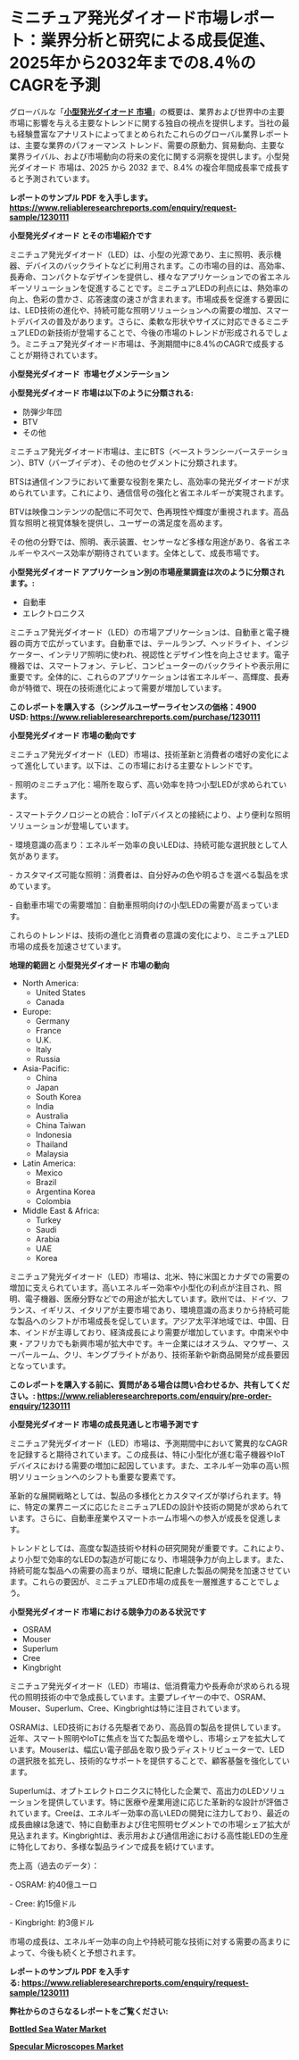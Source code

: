 <p><h1>ミニチュア発光ダイオード市場レポート：業界分析と研究による成長促進、2025年から2032年までの8.4％のCAGRを予測</h1></p><p>グローバルな「<a href="https://www.reliableresearchreports.com/miniature-light-emitting-diode-r1230111?utm_campaign=107&utm_medium=6&utm_source=Github&utm_content=ia&utm_term=16012025&utm_id=miniature-light-emitting-diode"><strong>小型発光ダイオード 市場</strong></a>」の概要は、業界および世界中の主要市場に影響を与える主要なトレンドに関する独自の視点を提供します。当社の最も経験豊富なアナリストによってまとめられたこれらのグローバル業界レポートは、主要な業界のパフォーマンス トレンド、需要の原動力、貿易動向、主要な業界ライバル、および市場動向の将来の変化に関する洞察を提供します。小型発光ダイオード 市場は、2025 から 2032 まで、8.4% の複合年間成長率で成長すると予測されています。</p>
<p><strong>レポートのサンプル PDF を入手します。</strong><strong><a href="https://www.reliableresearchreports.com/enquiry/request-sample/1230111?utm_campaign=107&utm_medium=6&utm_source=Github&utm_content=ia&utm_term=16012025&utm_id=miniature-light-emitting-diode">https://www.reliableresearchreports.com/enquiry/request-sample/1230111</a></strong></p>
<p><strong>小型発光ダイオード とその市場紹介です</strong></p>
<p><p>ミニチュア発光ダイオード（LED）は、小型の光源であり、主に照明、表示機器、デバイスのバックライトなどに利用されます。この市場の目的は、高効率、長寿命、コンパクトなデザインを提供し、様々なアプリケーションでの省エネルギーソリューションを促進することです。ミニチュアLEDの利点には、熱効率の向上、色彩の豊かさ、応答速度の速さが含まれます。市場成長を促進する要因には、LED技術の進化や、持続可能な照明ソリューションへの需要の増加、スマートデバイスの普及があります。さらに、柔軟な形状やサイズに対応できるミニチュアLEDの新技術が登場することで、今後の市場のトレンドが形成されるでしょう。ミニチュア発光ダイオード市場は、予測期間中に8.4%のCAGRで成長することが期待されています。</p><strong><a href="|AUTHORITHY_DOMAIN_URL|?utm_campaign=107&utm_medium=6&utm_source=Github&utm_content=ia&utm_term=16012025&utm_id=miniature-light-emitting-diode"></a></strong></p>
<p><strong>小型発光ダイオード&nbsp;</strong><strong>&nbsp;市場セグメンテーション</strong></p>
<p><strong>小型発光ダイオード 市場は以下のように分類される:</strong>&nbsp;</p>
<p><ul><li>防弾少年団</li><li>BTV</li><li>その他</li></ul></p>
<p><p>ミニチュア発光ダイオード市場は、主にBTS（ベーストランシーバーステーション）、BTV（バーブイデオ）、その他のセグメントに分類されます。</p><p>BTSは通信インフラにおいて重要な役割を果たし、高効率の発光ダイオードが求められています。これにより、通信信号の強化と省エネルギーが実現されます。</p><p>BTVは映像コンテンツの配信に不可欠で、色再現性や輝度が重視されます。高品質な照明と視覚体験を提供し、ユーザーの満足度を高めます。</p><p>その他の分野では、照明、表示装置、センサーなど多様な用途があり、各省エネルギーやスペース効率が期待されています。全体として、成長市場です。</p></p>
<p><strong> 小型発光ダイオード アプリケーション別の市場産業調査は次のように分類されます。:</strong></p>
<p><ul><li>自動車</li><li>エレクトロニクス</li></ul></p>
<p><p>ミニチュア発光ダイオード（LED）の市場アプリケーションは、自動車と電子機器の両方で広がっています。自動車では、テールランプ、ヘッドライト、インジケーター、インテリア照明に使われ、視認性とデザイン性を向上させます。電子機器では、スマートフォン、テレビ、コンピューターのバックライトや表示用に重要です。全体的に、これらのアプリケーションは省エネルギー、高輝度、長寿命が特徴で、現在の技術進化によって需要が増加しています。</p></p>
<p><strong>このレポートを購入する（シングルユーザーライセンスの価格：4900 USD:</strong><strong>&nbsp;<a href="https://www.reliableresearchreports.com/purchase/1230111?utm_campaign=107&utm_medium=6&utm_source=Github&utm_content=ia&utm_term=16012025&utm_id=miniature-light-emitting-diode">https://www.reliableresearchreports.com/purchase/1230111</a></strong></p>
<p><strong>小型発光ダイオード 市場の動向です</strong></p>
<p><p>ミニチュア発光ダイオード（LED）市場は、技術革新と消費者の嗜好の変化によって進化しています。以下は、この市場における主要なトレンドです。</p><p>- 照明のミニチュア化：場所を取らず、高い効率を持つ小型LEDが求められています。</p><p>- スマートテクノロジーとの統合：IoTデバイスとの接続により、より便利な照明ソリューションが登場しています。</p><p>- 環境意識の高まり：エネルギー効率の良いLEDは、持続可能な選択肢として人気があります。</p><p>- カスタマイズ可能な照明：消費者は、自分好みの色や明るさを選べる製品を求めています。</p><p>- 自動車市場での需要増加：自動車照明向けの小型LEDの需要が高まっています。</p><p>これらのトレンドは、技術の進化と消費者の意識の変化により、ミニチュアLED市場の成長を加速させています。</p></p>
<p><strong>地理的範囲と 小型発光ダイオード 市場の動向</strong></p>
<p><ul>
    <li>
        North America:
        <ul>
            <li>United States</li>
            <li>Canada</li>
        </ul>
    </li>
    <li>
        Europe:
        <ul>
            <li>Germany</li>
            <li>France</li>
            <li>U.K.</li>
            <li>Italy</li>
            <li>Russia</li>
        </ul>
    </li>
    <li>
        Asia-Pacific:
        <ul>
            <li>China</li>
            <li>Japan</li>
            <li>South Korea</li>
            <li>India</li>
            <li>Australia</li>
            <li>China Taiwan</li>
            <li>Indonesia</li>
            <li>Thailand</li>
            <li>Malaysia</li>
        </ul>
    </li>
    <li>
        Latin America:
        <ul>
            <li>Mexico</li>
            <li>Brazil</li>
            <li>Argentina Korea</li>
            <li>Colombia</li>
        </ul>
    </li>
    <li>
        Middle East & Africa:
        <ul>
            <li>Turkey</li>
            <li>Saudi</li>
            <li>Arabia</li>
            <li>UAE</li>
            <li>Korea</li>
        </ul>
    </li>
    </ul></p>
<p><p>ミニチュア発光ダイオード（LED）市場は、北米、特に米国とカナダでの需要の増加に支えられています。高いエネルギー効率や小型化の利点が注目され、照明、電子機器、医療分野などでの用途が拡大しています。欧州では、ドイツ、フランス、イギリス、イタリアが主要市場であり、環境意識の高まりから持続可能な製品へのシフトが市場成長を促しています。アジア太平洋地域では、中国、日本、インドが主導しており、経済成長により需要が増加しています。中南米や中東・アフリカでも新興市場が拡大中です。キー企業にはオスラム、マウザー、スーパールーム、クリ、キングブライトがあり、技術革新や新商品開発が成長要因となっています。</p></p>
<p><strong>このレポートを購入する前に、質問がある場合は問い合わせるか、共有してください。:&nbsp;<a href="https://www.reliableresearchreports.com/enquiry/pre-order-enquiry/1230111?utm_campaign=107&utm_medium=6&utm_source=Github&utm_content=ia&utm_term=16012025&utm_id=miniature-light-emitting-diode">https://www.reliableresearchreports.com/enquiry/pre-order-enquiry/1230111</a></strong></p>
<p><strong>小型発光ダイオード 市場の成長見通しと市場予測です</strong></p>
<p><p>ミニチュア発光ダイオード（LED）市場は、予測期間中において驚異的なCAGRを記録すると期待されています。この成長は、特に小型化が進む電子機器やIoTデバイスにおける需要の増加に起因しています。また、エネルギー効率の高い照明ソリューションへのシフトも重要な要素です。</p><p>革新的な展開戦略としては、製品の多様化とカスタマイズが挙げられます。特に、特定の業界ニーズに応じたミニチュアLEDの設計や技術の開発が求められています。さらに、自動車産業やスマートホーム市場への参入が成長を促進します。</p><p>トレンドとしては、高度な製造技術や材料の研究開発が重要です。これにより、より小型で効率的なLEDの製造が可能になり、市場競争力が向上します。また、持続可能な製品への需要の高まりが、環境に配慮した製品の開発を加速させています。これらの要因が、ミニチュアLED市場の成長を一層推進することでしょう。</p></p>
<p><strong>小型発光ダイオード 市場における競争力のある状況です</strong></p>
<p><ul><li>OSRAM</li><li>Mouser</li><li>Superlum</li><li>Cree</li><li>Kingbright</li></ul></p>
<p><p>ミニチュア発光ダイオード（LED）市場は、低消費電力や長寿命が求められる現代の照明技術の中で急成長しています。主要プレイヤーの中で、OSRAM、Mouser、Superlum、Cree、Kingbrightは特に注目されています。</p><p>OSRAMは、LED技術における先駆者であり、高品質の製品を提供しています。近年、スマート照明やIoTに焦点を当てた製品を増やし、市場シェアを拡大しています。Mouserは、幅広い電子部品を取り扱うディストリビューターで、LEDの選択肢を拡充し、技術的なサポートを提供することで、顧客基盤を強化しています。</p><p>Superlumは、オプトエレクトロニクスに特化した企業で、高出力のLEDソリューションを提供しています。特に医療や産業用途に応じた革新的な設計が評価されています。Creeは、エネルギー効率の高いLEDの開発に注力しており、最近の成長曲線は急速で、特に自動車および住宅照明セグメントでの市場シェア拡大が見込まれます。Kingbrightは、表示用および通信用途における高性能LEDの生産に特化しており、多様な製品ラインで成長を続けています。</p><p>売上高（過去のデータ）：</p><p>- OSRAM: 約40億ユーロ</p><p>- Cree: 約15億ドル</p><p>- Kingbright: 約3億ドル</p><p>市場の成長は、エネルギー効率の向上や持続可能な技術に対する需要の高まりによって、今後も続くと予想されます。</p></p>
<p><strong>レポートのサンプル PDF を入手する:&nbsp;<a href="https://www.reliableresearchreports.com/enquiry/request-sample/1230111?utm_campaign=107&utm_medium=6&utm_source=Github&utm_content=ia&utm_term=16012025&utm_id=miniature-light-emitting-diode">https://www.reliableresearchreports.com/enquiry/request-sample/1230111</a></strong></p>
<p></p>
<p></p>
<p></p>
<p></p>
<p><strong>弊社からのさらなるレポートをご覧ください:</strong></p>
<p><strong><p><a href="https://github.com/hartsockdonnette82/Market-Research-Report-List-1/blob/main/bottled-sea-water-market.md?utm_campaign=107&utm_medium=6&utm_source=Github&utm_content=ia&utm_term=16012025&utm_id=miniature-light-emitting-diode">Bottled Sea Water Market</a></p><p><a href="https://github.com/arionmp/Market-Research-Report-List-5/blob/main/specular-microscopes-market.md?utm_campaign=107&utm_medium=6&utm_source=Github&utm_content=ia&utm_term=16012025&utm_id=miniature-light-emitting-diode">Specular Microscopes Market</a></p></strong></p>
